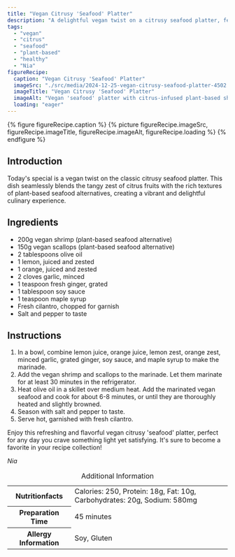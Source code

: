 ```yaml
---
title: "Vegan Citrusy 'Seafood' Platter"
description: "A delightful vegan twist on a citrusy seafood platter, featuring plant-based seafood alternatives, fresh citrus juices, and aromatic spices."
tags:
  - "vegan"
  - "citrus"
  - "seafood"
  - "plant-based"
  - "healthy"
  - "Nia"
figureRecipe: 
  caption: "Vegan Citrusy 'Seafood' Platter"
  imageSrc: "./src/media/2024-12-25-vegan-citrusy-seafood-platter-4502.png"
  imageTitle: "Vegan Citrusy 'Seafood' Platter"
  imageAlt: "Vegan 'seafood' platter with citrus-infused plant-based shrimp and scallops, adorned with lemon and orange zest, on a minimalistic table setting."
  loading: "eager"
---
```


{% figure figureRecipe.caption %}
{% picture figureRecipe.imageSrc, figureRecipe.imageTitle, figureRecipe.imageAlt, figureRecipe.loading %}
{% endfigure %}

## Introduction

Today's special is a vegan twist on the classic citrusy seafood platter. This dish seamlessly blends the tangy zest of citrus fruits with the rich textures of plant-based seafood alternatives, creating a vibrant and delightful culinary experience.

## Ingredients

- 200g vegan shrimp (plant-based seafood alternative)
- 150g vegan scallops (plant-based seafood alternative)
- 2 tablespoons olive oil
- 1 lemon, juiced and zested
- 1 orange, juiced and zested
- 2 cloves garlic, minced
- 1 teaspoon fresh ginger, grated
- 1 tablespoon soy sauce
- 1 teaspoon maple syrup
- Fresh cilantro, chopped for garnish
- Salt and pepper to taste

## Instructions

1. In a bowl, combine lemon juice, orange juice, lemon zest, orange zest, minced garlic, grated ginger, soy sauce, and maple syrup to make the marinade.
2. Add the vegan shrimp and scallops to the marinade. Let them marinate for at least 30 minutes in the refrigerator.
3. Heat olive oil in a skillet over medium heat. Add the marinated vegan seafood and cook for about 6-8 minutes, or until they are thoroughly heated and slightly browned.
4. Season with salt and pepper to taste.
5. Serve hot, garnished with fresh cilantro.

Enjoy this refreshing and flavorful vegan citrusy 'seafood' platter, perfect for any day you crave something light yet satisfying. It's sure to become a favorite in your recipe collection!

*Nia*

<table><caption class='sr-only'>Additional Information</caption><tr><th>Nutritionfacts</th><td>Calories: 250, Protein: 18g, Fat: 10g, Carbohydrates: 20g, Sodium: 580mg&nbsp;</td></tr><tr><th>Preparation Time</th><td>45 minutes&nbsp;</td></tr><tr><th>Allergy Information</th><td>Soy, Gluten&nbsp;</td></tr></table>

